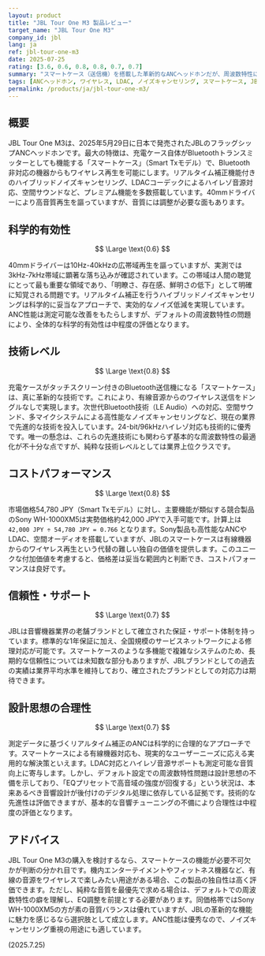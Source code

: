 ```yaml
---
layout: product
title: "JBL Tour One M3 製品レビュー"
target_name: "JBL Tour One M3"
company_id: jbl
lang: ja
ref: jbl-tour-one-m3
date: 2025-07-25
rating: [3.6, 0.6, 0.8, 0.8, 0.7, 0.7]
summary: "スマートケース（送信機）を搭載した革新的なANCヘッドホンだが、周波数特性に課題があり、音質向上にはEQ調整が必須"
tags: [ANCヘッドホン, ワイヤレス, LDAC, ノイズキャンセリング, スマートケース, JBL]
permalink: /products/ja/jbl-tour-one-m3/
---
```


## 概要

JBL Tour One M3は、2025年5月29日に日本で発売されたJBLのフラッグシップANCヘッドホンです。最大の特徴は、充電ケース自体がBluetoothトランスミッターとしても機能する「スマートケース」（Smart Txモデル）で、Bluetooth非対応の機器からもワイヤレス再生を可能にします。リアルタイム補正機能付きのハイブリッドノイズキャンセリング、LDACコーデックによるハイレゾ音源対応、空間サウンドなど、プレミアム機能を多数搭載しています。40mmドライバーにより高音質再生を謳っていますが、音質には調整が必要な面もあります。

## 科学的有効性

$$ \Large \text{0.6} $$

40mmドライバーは10Hz-40kHzの広帯域再生を謳っていますが、実測では3kHz-7kHz帯域に顕著な落ち込みが確認されています。この帯域は人間の聴覚にとって最も重要な領域であり、「明瞭さ、存在感、鮮明さの低下」として明確に知覚される問題です。リアルタイム補正を行うハイブリッドノイズキャンセリングは科学的に妥当なアプローチで、実効的なノイズ低減を実現しています。ANC性能は測定可能な改善をもたらしますが、デフォルトの周波数特性の問題により、全体的な科学的有効性は中程度の評価となります。

## 技術レベル

$$ \Large \text{0.8} $$

充電ケースがタッチスクリーン付きのBluetooth送信機になる「スマートケース」は、真に革新的な技術です。これにより、有線音源からのワイヤレス送信をドングルなしで実現します。次世代Bluetooth技術（LE Audio）への対応、空間サウンド、多マイクシステムによる高性能なノイズキャンセリングなど、現在の業界で先進的な技術を投入しています。24-bit/96kHzハイレゾ対応も技術的に優秀です。唯一の懸念は、これらの先進技術にも関わらず基本的な周波数特性の最適化が不十分な点ですが、純粋な技術レベルとしては業界上位クラスです。

## コストパフォーマンス

$$ \Large \text{0.8} $$

市場価格54,780 JPY（Smart Txモデル）に対し、主要機能が類似する競合製品のSony WH-1000XM5は実勢価格約42,000 JPYで入手可能です。計算上は `42,000 JPY ÷ 54,780 JPY = 0.766` となります。Sony製品も高性能なANCやLDAC、空間オーディオを搭載していますが、JBLのスマートケースは有線機器からのワイヤレス再生という代替の難しい独自の価値を提供します。このユニークな付加価値を考慮すると、価格差は妥当な範囲内と判断でき、コストパフォーマンスは良好です。

## 信頼性・サポート

$$ \Large \text{0.7} $$

JBLは音響機器業界の老舗ブランドとして確立された保証・サポート体制を持っています。標準的な1年保証に加え、全国規模のサービスネットワークによる修理対応が可能です。スマートケースのような多機能で複雑なシステムのため、長期的な信頼性については未知数な部分もありますが、JBLブランドとしての過去の実績は業界平均水準を維持しており、確立されたブランドとしての対応力は期待できます。

## 設計思想の合理性

$$ \Large \text{0.7} $$

測定データに基づくリアルタイム補正のANCは科学的に合理的なアプローチです。スマートケースによる有線機器対応も、現実的なユーザーニーズに応える実用的な解決策といえます。LDAC対応とハイレゾ音源サポートも測定可能な音質向上に寄与します。しかし、デフォルト設定での周波数特性問題は設計思想の不備を示しており、「EQプリセットで高音域の強度が回復する」という状況は、本来あるべき音響設計が後付けのデジタル処理に依存している証拠です。技術的な先進性は評価できますが、基本的な音響チューニングの不備により合理性は中程度の評価となります。

## アドバイス

JBL Tour One M3の購入を検討するなら、スマートケースの機能が必要不可欠かが判断の分かれ目です。機内エンターテイメントやフィットネス機器など、有線の音源をワイヤレスで楽しみたい用途がある場合、この製品の独自性は高く評価できます。ただし、純粋な音質を最優先で求める場合は、デフォルトでの周波数特性の癖を理解し、EQ調整を前提とする必要があります。同価格帯ではSony WH-1000XM5の方が素の音質バランスは優れていますが、JBLの革新的な機能に魅力を感じるなら選択肢として成立します。ANC性能は優秀なので、ノイズキャンセリング重視の用途にも適しています。

(2025.7.25)
